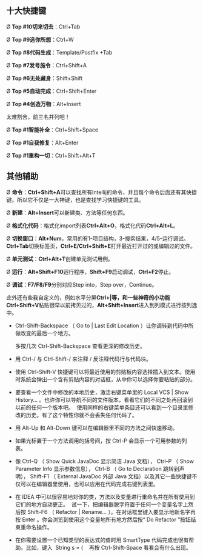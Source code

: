 

## 十大快捷键

Ø  **Top #10切来切去**：Ctrl+Tab

Ø  **Top #9选你所想**：Ctrl+W

Ø  **Top #8代码生成**：Template/Postfix +Tab

Ø  **Top #7发号施令**：Ctrl+Shift+A

Ø  **Top #6无处藏身**：Shift+Shift

Ø  **Top #5自动完成**：Ctrl+Shift+Enter

Ø  **Top #4创造万物**：Alt+Insert

太难割舍，前三名并列吧！

Ø  **Top #1智能补全**：Ctrl+Shift+Space

Ø  **Top #1自我修复**：Alt+Enter

Ø  **Top #1重构一切**：Ctrl+Shift+Alt+T

## 其他辅助

Ø  **命令**：**Ctrl+Shift+A**可以查找所有Intellij的命令，并且每个命令后面还有其快捷键。所以它不仅是一大神键，也是查找学习快捷键的工具。

Ø  **新建**：**Alt+Insert**可以新建类、方法等任何东西。

Ø  **格式化代码**：格式化import列表**Ctrl+Alt+O**，格式化代码**Ctrl+Alt+L**。

Ø  **切换窗口**：**Alt+Num**，常用的有1-项目结构，3-搜索结果，4/5-运行调试。**Ctrl+Tab**切换标签页，**Ctrl+E/Ctrl+Shift+E**打开最近打开过的或编辑过的文件。

Ø  **单元测试**：**Ctrl+Alt+T**创建单元测试用例。

Ø  **运行**：**Alt+Shift+F10**运行程序，**Shift+F9**启动调试，**Ctrl+F2**停止。

Ø  **调试**：**F7/F8/F9**分别对应Step into，Step over，Continue。

此外还有些我自定义的，例如水平分屏**Ctrl+|**等，和一些神奇的小功能**Ctrl+Shift+V**粘贴很早以前拷贝过的，**Alt+Shift+Insert**进入到列模式进行按列选中。



- Ctrl-Shift-Backspace （ Go to | Last Edit Location ）让你调转到代码中所做改变的最后一个地方。  

  多按几次 Ctrl-Shift-Backspace 查看更深的修改历史。  

- 用 Ctrl-/ 与 Ctrl-Shift-/ 来注释 / 反注释代码行与代码块。  

- 使用 Ctrl-Shift-V 快捷键可以将最近使用的剪贴板内容选择插入到文本。使用时系统会弹出一个含有剪贴内容的对话框，从中你可以选择你要粘贴的部分。 

- 要查看一个文件中修改的本地历史，激活右键菜单里的 Local VCS | Show History… 。也许你可以导航不同的文件版本，看看它们的不同之处再回滚到以前的任何一个版本吧。   使用同样的右键菜单条目还可以看到一个目录里修改的历史。有了这个特性你就不会丢失任何代码了。 

- 用 Alt-Up 和 Alt-Down 键可以在编辑器里不同的方法之间快速移动。 

- 如果光标置于一个方法调用的括号间，按 Ctrl-P 会显示一个可用参数的列表。 

- 像 Ctrl-Q （ Show Quick JavaDoc 显示简洁 Java 文档）， Ctrl-P （ Show Parameter Info 显示参数信息）， Ctrl-B （ Go to Declaration 跳转到声明）， Shift-F1 （ External JavaDoc 外部 Java 文档）以及其它一些快捷键不仅可以在编辑器里使用，也可以应用在代码完成右键列表里。  

-  在 IDEA 中可以很容易地对你的类，方法以及变量进行重命名并在所有使用到它们的地方自动更正。   试一下，把编辑器脱字符置于任何一个变量名字上然后按 Shift-F6 （ Refactor | Rename… ）。在对话框里键入要显示地新名字再按 Enter 。你会浏览到使用这个变量地所有地方然后按“ Do Refactor ”按钮结束重命名操作。  

- 在你需要设置一个已知类型的表达式的值时用 SmartType 代码完成也很有帮助。比如，键入   String s = ( <caret is here>     再按 Ctrl-Shift-Space 看看会有什么出现。  